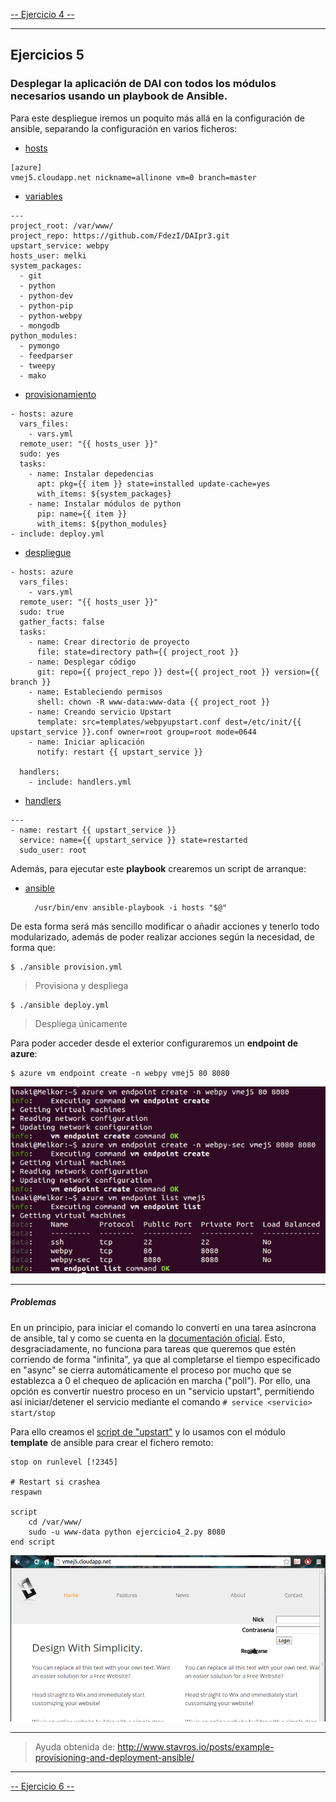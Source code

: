 [-- Ejercicio 4 --](./ejercicio04.md)

------------------

## Ejercicios 5

### Desplegar la aplicación de DAI con todos los módulos necesarios usando un playbook de Ansible.


Para este despliegue iremos un poquito más allá en la configuración de ansible, separando la configuración en varios ficheros:
* [hosts](./daibook/hosts)

```
[azure]
vmej5.cloudapp.net nickname=allinone vm=0 branch=master
```

* [variables](./daibook/vars.yml)

```
---
project_root: /var/www/
project_repo: https://github.com/FdezI/DAIpr3.git
upstart_service: webpy
hosts_user: melki
system_packages:
  - git
  - python
  - python-dev
  - python-pip
  - python-webpy
  - mongodb
python_modules:
  - pymongo
  - feedparser
  - tweepy
  - mako
```

* [provisionamiento](./daibook/provision.yml)

```
- hosts: azure
  vars_files:
    - vars.yml
  remote_user: "{{ hosts_user }}"
  sudo: yes
  tasks:
    - name: Instalar depedencias
      apt: pkg={{ item }} state=installed update-cache=yes
      with_items: ${system_packages}
    - name: Instalar módulos de python
      pip: name={{ item }}
      with_items: ${python_modules}
- include: deploy.yml
```

* [despliegue](./daibook/deploy.yml)

```
- hosts: azure
  vars_files:
    - vars.yml
  remote_user: "{{ hosts_user }}"
  sudo: true
  gather_facts: false
  tasks:
    - name: Crear directorio de proyecto
      file: state=directory path={{ project_root }}
    - name: Desplegar código
      git: repo={{ project_repo }} dest={{ project_root }} version={{ branch }}
    - name: Estableciendo permisos
      shell: chown -R www-data:www-data {{ project_root }}
    - name: Creando servicio Upstart
      template: src=templates/webpyupstart.conf dest=/etc/init/{{ upstart_service }}.conf owner=root group=root mode=0644
    - name: Iniciar aplicación
      notify: restart {{ upstart_service }}

  handlers:
    - include: handlers.yml
```

* [handlers](./daibook/handlers.yml)

```
---
- name: restart {{ upstart_service }}
  service: name={{ upstart_service }} state=restarted
  sudo_user: root
```

Además, para ejecutar este **playbook** crearemos un script de arranque:

* [ansible](./daibook/ansible)

        /usr/bin/env ansible-playbook -i hosts "$@"


De esta forma será más sencillo modificar o añadir acciones y tenerlo todo modularizado, además de poder realizar acciones según la necesidad, de forma que:

    $ ./ansible provision.yml

> Provisiona y despliega

    $ ./ansible deploy.yml

> Despliega únicamente


Para poder acceder desde el exterior configuraremos un **endpoint de azure**:

    $ azure vm endpoint create -n webpy vmej5 80 8080

![](./images/azure_endpoints_config.png "Azure endpoings configuration")


------------------

##### Problemas

En un principio, para iniciar el comando lo convertí en una tarea asíncrona de ansible, tal y como se cuenta en la [documentación oficial](http://docs.ansible.com/playbooks_async.html). Esto, desgraciadamente, no funciona para tareas que queremos que estén corriendo de forma "infinita", ya que al completarse el tiempo especificado en "async" se cierra automáticamente el proceso por mucho que se establezca a 0 el chequeo de aplicación en marcha ("poll"). Por ello, una opción es convertir nuestro proceso en un "servicio upstart", permitiendo así iniciar/detener el servicio mediante el comando `# service <servicio> start/stop`

Para ello creamos el [script de "upstart"](./daibook/templates/webpyupstart.conf) y lo usamos con el módulo **template** de ansible para crear el fichero remoto:

```
stop on runlevel [!2345]

# Restart si crashea
respawn

script
    cd /var/www/
    sudo -u www-data python ejercicio4_2.py 8080
end script
```


![](./images/ansible_azure_dai_project_deploy_playbook.png "Proyecto de DAI tras provisionamiento con un playbook de Ansible")



------------------

> Ayuda obtenida de: http://www.stavros.io/posts/example-provisioning-and-deployment-ansible/

------------------

[-- Ejercicio 6 --](./ejercicio06.md)
